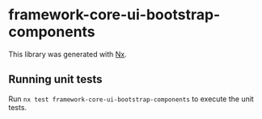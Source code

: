 # framework-core-ui-bootstrap-components

This library was generated with [Nx](https://nx.dev).

## Running unit tests

Run `nx test framework-core-ui-bootstrap-components` to execute the unit tests.

